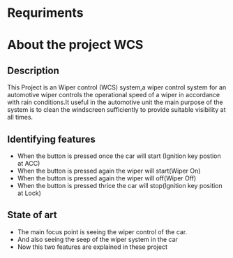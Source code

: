 # Requriments

# About the project WCS

## Description
This Project is an Wiper control (WCS) system,a wiper control system for an automotive wiper controls the operational speed of a wiper in accordance with rain conditions.It useful in the automotive unit the main purpose of the system is to clean the windscreen sufficiently to provide suitable visibility at all times.

## Identifying features
* When the button is pressed once the car will start (Ignition key postion at ACC)
* When the button is pressed again the wiper will start(Wiper On)
* When the button is pressed again the wiper will off(Wiper Off)
* When the button is pressed thrice the car will stop(Ignition key position at Lock)
## State of art
* The main focus point is seeing the wiper control of the car.
* And also seeing the seep of the wiper system in the car
* Now this two features are explained in these project

